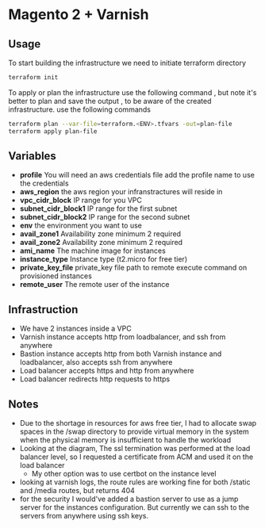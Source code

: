 # Magento 2 + Varnish
## Usage
To start building the infrastructure we need to initiate terraform directory
```bash
terraform init
```
To apply or plan the infrastructure use the following command , but note it's better to plan and save the output , to be aware of the created infrastructure. use the following commands
```bash
terraform plan --var-file=terraform.<ENV>.tfvars -out=plan-file
terraform apply plan-file
```

## Variables
- **profile**               You will need an aws credentials file add the profile name to use the credentials
- **aws_region**            the aws region your infranstractures will reside in  
- **vpc_cidr_block**        IP range for you VPC
- **subnet_cidr_block1**    IP range for the first subnet
- **subnet_cidr_block2**    IP range for the second subnet
- **env**                   the environment you want to use 
- **avail_zone1**           Availability zone minimum 2 required
- **avail_zone2**           Availability zone minimum 2 required
- **ami_name**              The machine image for instances
- **instance_type**         Instance type (t2.micro for free tier)
- **private_key_file**      private_key file path to remote execute command on provisioned instances 
- **remote_user**           The remote user of the instance 

## Infrastruction
- We have 2 instances inside a VPC
- Varnish instance accepts http from loadbalancer, and ssh from anywhere
- Bastion instance accepts http from both Varnish instance and loadbalancer, also accepts ssh from anywhere
- Load balancer accepts https and http from anywhere
- Load balancer redirects http requests to https

## Notes
- Due to the shortage in resources for aws free tier, I had to allocate swap spaces in the /swap directory to provide virtual memory in the system when the physical memory is insufficient to handle the workload
- Looking at the diagram, The ssl termination was performed at the load balancer level, so I requested a certificate from ACM and used it on the load balancer
  - My other option was to use certbot on the instance level
- looking at varnish logs, the route rules are working fine for both /static and /media routes, but returns 404
- for the security I would've added a bastion server to use as a jump server for the instances configuration. But currently we can ssh to the servers from anywhere using ssh keys.
 
